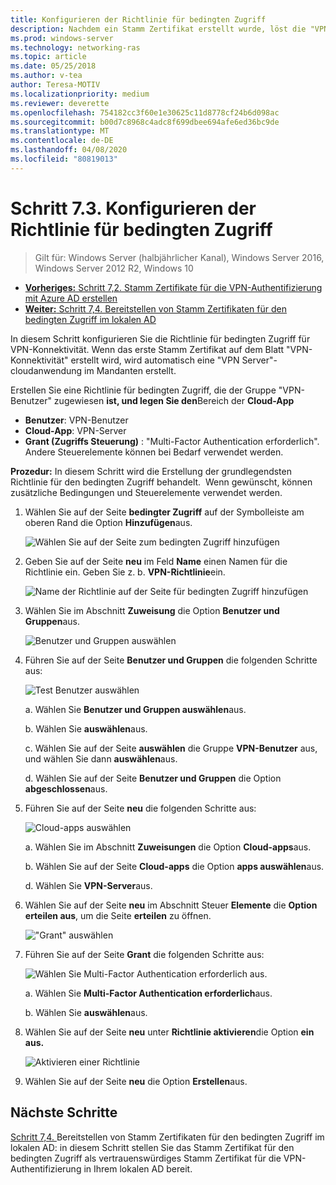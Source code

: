 ```yaml
---
title: Konfigurieren der Richtlinie für bedingten Zugriff
description: Nachdem ein Stamm Zertifikat erstellt wurde, löst die "VPN-Konnektivität" die Erstellung der cloudanwendung "VPN-Server" im Mandanten des Kunden aus.
ms.prod: windows-server
ms.technology: networking-ras
ms.topic: article
ms.date: 05/25/2018
ms.author: v-tea
author: Teresa-MOTIV
ms.localizationpriority: medium
ms.reviewer: deverette
ms.openlocfilehash: 754182cc3f60e1e30625c11d8778cf24b6d098ac
ms.sourcegitcommit: b00d7c8968c4adc8f699dbee694afe6ed36bc9de
ms.translationtype: MT
ms.contentlocale: de-DE
ms.lasthandoff: 04/08/2020
ms.locfileid: "80819013"
---
```

# <a name="step-73-configure-the-conditional-access-policy"></a>Schritt 7.3. Konfigurieren der Richtlinie für bedingten Zugriff

>Gilt für: Windows Server (halbjährlicher Kanal), Windows Server 2016, Windows Server 2012 R2, Windows 10

- [**Vorheriges:** Schritt 7,2. Stamm Zertifikate für die VPN-Authentifizierung mit Azure AD erstellen](vpn-create-root-cert-for-vpn-auth-azure-ad.md)
- [**Weiter:** Schritt 7,4. Bereitstellen von Stamm Zertifikaten für den bedingten Zugriff im lokalen AD](vpn-deploy-cond-access-root-cert-to-on-premise-ad.md)

In diesem Schritt konfigurieren Sie die Richtlinie für bedingten Zugriff für VPN-Konnektivität. Wenn das erste Stamm Zertifikat auf dem Blatt "VPN-Konnektivität" erstellt wird, wird automatisch eine "VPN Server"-cloudanwendung im Mandanten erstellt.

Erstellen Sie eine Richtlinie für bedingten Zugriff, die der Gruppe "VPN-Benutzer" zugewiesen **ist, und legen Sie den**Bereich der **Cloud-App**

- **Benutzer**: VPN-Benutzer
- **Cloud-App**: VPN-Server
- **Grant (Zugriffs Steuerung)** : "Multi-Factor Authentication erforderlich". Andere Steuerelemente können bei Bedarf verwendet werden.

**Prozedur:** In diesem Schritt wird die Erstellung der grundlegendsten Richtlinie für den bedingten Zugriff behandelt.  Wenn gewünscht, können zusätzliche Bedingungen und Steuerelemente verwendet werden.


1. Wählen Sie auf der Seite **bedingter Zugriff** auf der Symbolleiste am oberen Rand die Option **Hinzufügen**aus.

    ![Wählen Sie auf der Seite zum bedingten Zugriff hinzufügen](../../media/Always-On-Vpn/07.png)

2. Geben Sie auf der Seite **neu** im Feld **Name** einen Namen für die Richtlinie ein. Geben Sie z. b. **VPN-Richtlinie**ein.

    ![Name der Richtlinie auf der Seite für bedingten Zugriff hinzufügen](../../media/Always-On-Vpn/08.png)

3. Wählen Sie im Abschnitt **Zuweisung** die Option **Benutzer und Gruppen**aus.

    ![Benutzer und Gruppen auswählen](../../media/Always-On-Vpn/09.png)

4. Führen Sie auf der Seite **Benutzer und Gruppen** die folgenden Schritte aus:

    ![Test Benutzer auswählen](../../media/Always-On-Vpn/10.png)

    a. Wählen Sie **Benutzer und Gruppen auswählen**aus.

    b. Wählen Sie **auswählen**aus.

    c. Wählen Sie auf der Seite **auswählen** die Gruppe **VPN-Benutzer** aus, und wählen Sie dann **auswählen**aus.

    d. Wählen Sie auf der Seite **Benutzer und Gruppen** die Option **abgeschlossen**aus.

5. Führen Sie auf der Seite **neu** die folgenden Schritte aus:

    ![Cloud-apps auswählen](../../media/Always-On-Vpn/11.png)

    a. Wählen Sie im Abschnitt **Zuweisungen** die Option **Cloud-apps**aus.

    b. Wählen Sie auf der Seite **Cloud-apps** die Option **apps auswählen**aus.

    d. Wählen Sie **VPN-Server**aus.

6.  Wählen Sie auf der Seite **neu** im Abschnitt Steuer **Elemente** die **Option erteilen aus**, um die Seite **erteilen** zu öffnen.

    !["Grant" auswählen](../../media/Always-On-Vpn/13.png)

7.  Führen Sie auf der Seite **Grant** die folgenden Schritte aus:

    ![Wählen Sie Multi-Factor Authentication erforderlich aus.](../../media/Always-On-Vpn/14.png)

    a. Wählen Sie **Multi-Factor Authentication erforderlich**aus.

    b. Wählen Sie **auswählen**aus.

8.  Wählen Sie auf der Seite **neu** unter **Richtlinie aktivieren**die Option **ein aus.**

    ![Aktivieren einer Richtlinie](../../media/Always-On-Vpn/15.png)

9.  Wählen Sie auf der Seite **neu** die Option **Erstellen**aus.


## <a name="next-steps"></a>Nächste Schritte
[Schritt 7,4. ](vpn-deploy-cond-access-root-cert-to-on-premise-ad.md)Bereitstellen von Stamm Zertifikaten für den bedingten Zugriff im lokalen AD: in diesem Schritt stellen Sie das Stamm Zertifikat für den bedingten Zugriff als vertrauenswürdiges Stamm Zertifikat für die VPN-Authentifizierung in Ihrem lokalen AD bereit.
